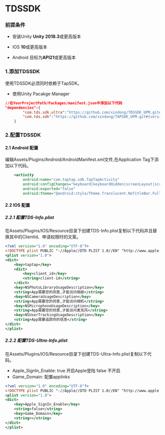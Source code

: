 # TDSSDK

### 前提条件

* 安装Unity **Unity 2018.3**或更高版本

* IOS **10**或更高版本

* Android 目标为**API21**或更高版本

### 1.添加TDSSDK

使用TDSSDK必须同时依赖于TapSDK。

* 使用Unity Pacakge Manager

```json
//在YourProjectPath/Packages/manifest.json中添加以下代码
"dependencies":{
        "com.tds.sdk.ultra":"https://github.com/xindong/TDSSDK_UPM.git#{version_name}",
        "com.tds.sdk":"https://github.com/xindong/TAPSDK_UPM.git#{version_name}",
    }
```

### 2.配置TDSSDK


#### 2.1 Android 配置

编辑Assets/Plugins/Android/AndroidManifest.xml文件,在Application Tag下添加以下代码。
```xml
    <activity
        android:name="com.taptap.sdk.TapTapActivity"
        android:configChanges="keyboard|keyboardHidden|screenLayout|screenSize|orientation"
        android:exported="false"
        android:theme="@android:style/Theme.Translucent.NoTitleBar.Fullscreen" />
```

#### 2.2 IOS 配置

##### 2.2.1 配置TDS-Info.plist

在Assets/Plugins/IOS/Resource目录下创建TDS-Info.plist复制以下代码并且替换其中的ClientId、申请权限时的文案。

```xml
<?xml version="1.0" encoding="UTF-8"?>
<!DOCTYPE plist PUBLIC "-//Apple//DTD PLIST 1.0//EN" "http://www.apple.com/DTDs/PropertyList-1.0.dtd">
<plist version="1.0">
<dict>
    <key>taptap</key>
    <dict>
        <key>client_id</key>
        <string>client-id</string>
    </dict>
    <key>NSPhotoLibraryUsageDescription</key>
    <string>App需要您的同意,才能访问相册</string>
    <key>NSCameraUsageDescription</key>
    <string>App需要您的同意,才能访问相机</string>
    <key>NSMicrophoneUsageDescription</key>
    <string>App需要您的同意,才能访问麦克风</string>
    <key>NSUserTrackingUsageDescription</key>
    <string>App需要追踪你的信息</string>
</dict>
</plist>
```

##### 2.2.2 配置TDS-Ultra-Info.plist 

在Assets/Plugins/IOS/Resource目录下创建TDS-Ultra-Info.plist复制以下代码。

* Apple_SignIn_Enable:  true 开启Apple登陆 false 不开启
* Game_Domain:  配置applinks

```xml
<?xml version="1.0" encoding="UTF-8"?>
<!DOCTYPE plist PUBLIC "-//Apple//DTD PLIST 1.0//EN" "http://www.apple.com/DTDs/PropertyList-1.0.dtd">
<plist version="1.0">
<dict>
    <key>Apple_SignIn_Enable</key>
    <string>false</string>
    <key>Game_Domain</key>
    <string></string>
</dict>
</plist>

```
